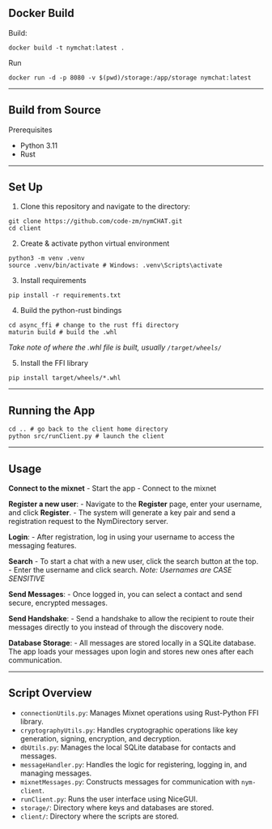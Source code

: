 ## Docker Build

Build:
```
docker build -t nymchat:latest .
```

Run
```
docker run -d -p 8080 -v $(pwd)/storage:/app/storage nymchat:latest
```


---
## Build from Source 

Prerequisites
- Python 3.11
- Rust
---
## Set Up  

1.  Clone this repository and navigate to the directory:
```
git clone https://github.com/code-zm/nymCHAT.git
cd client
```

2. Create & activate python virtual environment
```
python3 -m venv .venv
source .venv/bin/activate # Windows: .venv\Scripts\activate
```

3. Install requirements
```
pip install -r requirements.txt
```

4. Build the python-rust bindings
```
cd async_ffi # change to the rust ffi directory 
maturin build # build the .whl
```
*Take note of where the .whl file is built, usually `/target/wheels/`*

5. Install the FFI library
```
pip install target/wheels/*.whl
```

---
## Running the App

```
cd .. # go back to the client home directory
python src/runClient.py # launch the client
```

--- 
## Usage
**Connect to the mixnet**
	- Start the app
	- Connect to the mixnet

 **Register a new user**:
    - Navigate to the **Register** page, enter your username, and click **Register**.
    - The system will generate a key pair and send a registration request to the NymDirectory server.

**Login**:
    - After registration, log in using your username to access the messaging features.

**Search**
	- To start a chat with a new user, click the search button at the top. 
	- Enter the username and click search. *Note: Usernames are CASE SENSITIVE*

**Send Messages**:
    - Once logged in, you can select a contact and send secure, encrypted messages.

**Send Handshake**:
	- Send a handshake to allow the recipient to route their messages directly to you instead of through the discovery node. 

**Database Storage**:
    - All messages are stored locally in a SQLite database. The app loads your messages upon login and stores new ones after each communication.

--- 
## Script Overview

- `connectionUtils.py`: Manages Mixnet operations using Rust-Python FFI library.
- `cryptographyUtils.py`: Handles cryptographic operations like key generation, signing, encryption, and decryption.
- `dbUtils.py`: Manages the local SQLite database for contacts and messages.
- `messageHandler.py`: Handles the logic for registering, logging in, and managing messages.
- `mixnetMessages.py`: Constructs messages for communication with `nym-client`.
- `runClient.py`: Runs the user interface using NiceGUI.
- `storage/`: Directory where keys and databases are stored.
- `client/`: Directory where the scripts are stored. 
